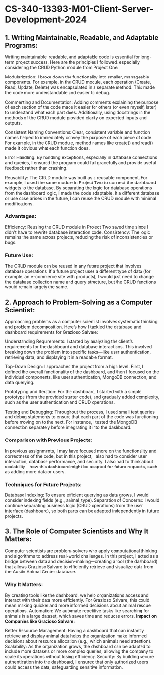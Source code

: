 # CS-340-13393-M01-Client-Server-Development-2024
## **1. Writing Maintainable, Readable, and Adaptable Programs:**
Writing maintainable, readable, and adaptable code is essential for long-term project success. Here are the principles I followed, especially considering the CRUD Python module from Project One:

Modularization: I broke down the functionality into smaller, manageable components. For example, in the CRUD module, each operation (Create, Read, Update, Delete) was encapsulated in a separate method. This made the code more understandable and easier to debug.

Commenting and Documentation: Adding comments explaining the purpose of each section of the code made it easier for others (or even myself, later) to understand what each part does. Additionally, using docstrings in the methods of the CRUD module provided clarity on expected inputs and outputs.

Consistent Naming Conventions: Clear, consistent variable and function names helped to immediately convey the purpose of each piece of code. For example, in the CRUD module, method names like create() and read() made it obvious what each function does.

Error Handling: By handling exceptions, especially in database connections and queries, I ensured the program could fail gracefully and provide useful feedback rather than crashing.

Reusability: The CRUD module was built as a reusable component. For example, I used the same module in Project Two to connect the dashboard widgets to the database. By separating the logic for database operations from the dashboard logic, I made the code adaptable. If a different database or use case arises in the future, I can reuse the CRUD module with minimal modifications.

### **Advantages:**

Efficiency: Reusing the CRUD module in Project Two saved time since I didn’t have to rewrite database interaction code.
Consistency: The logic remains the same across projects, reducing the risk of inconsistencies or bugs.
### **Future Use:**

The CRUD module can be reused in any future project that involves database operations. If a future project uses a different type of data (for example, an e-commerce site with products), I would just need to change the database collection name and query structure, but the CRUD functions would remain largely the same.

## **2. Approach to Problem-Solving as a Computer Scientist:**
Approaching problems as a computer scientist involves systematic thinking and problem decomposition. Here’s how I tackled the database and dashboard requirements for Grazioso Salvare:

Understanding Requirements: I started by analyzing the client’s requirements for the dashboard and database interactions. This involved breaking down the problem into specific tasks—like user authentication, retrieving data, and displaying it in a readable format.

Top-Down Design: I approached the project from a high level. First, I defined the overall functionality of the dashboard, and then I focused on the individual components, like user authentication, MongoDB connection, and data querying.

Prototyping and Iteration: For the dashboard, I started with a simple prototype (from the provided starter code), and gradually added complexity, such as the user authentication and CRUD operations.

Testing and Debugging: Throughout the process, I used small test queries and debug statements to ensure that each part of the code was functioning before moving on to the next. For instance, I tested the MongoDB connection separately before integrating it into the dashboard.

### **Comparison with Previous Projects:**

In previous assignments, I may have focused more on the functionality and correctness of the code, but in this project, I also had to consider user interaction, database performance, and security.
I also had to think about scalability—how this dashboard might be adapted for future requests, such as adding more data or users.
### **Techniques for Future Projects:**

Database Indexing: To ensure efficient querying as data grows, I would consider indexing fields (e.g., animal_type).
Separation of Concerns: I would continue separating business logic (CRUD operations) from the user interface (dashboard), so both parts can be adapted independently in future projects.
## **3. The Role of Computer Scientists and Why It Matters:**
Computer scientists are problem-solvers who apply computational thinking and algorithms to address real-world challenges. In this project, I acted as a bridge between data and decision-making—creating a tool (the dashboard) that allows Grazioso Salvare to efficiently retrieve and visualize data from the Austin Animal Center database.

### **Why It Matters:**

By creating tools like the dashboard, we help organizations access and interact with their data more efficiently. For Grazioso Salvare, this could mean making quicker and more informed decisions about animal rescue operations.
Automation: We automate repetitive tasks like searching for animals in a large dataset, which saves time and reduces errors.
**Impact on Companies like Grazioso Salvare:**

Better Resource Management: Having a dashboard that can instantly retrieve and display animal data helps the organization make informed decisions about resource allocation (e.g., which animals need attention).
Scalability: As the organization grows, the dashboard can be adapted to include more datasets or more complex queries, allowing the company to scale its operations without losing efficiency.
Security: By building secure authentication into the dashboard, I ensured that only authorized users could access the data, safeguarding sensitive information.
